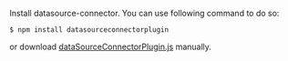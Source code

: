 Install datasource-connector. You can use following command to do so:

```
$ npm install datasourceconnectorplugin
```

or download [dataSourceConnectorPlugin.js](https://github.com/handsoncode-apps/datasource-connector/blob/master/datasourceConnectorPlugin.js) manually.